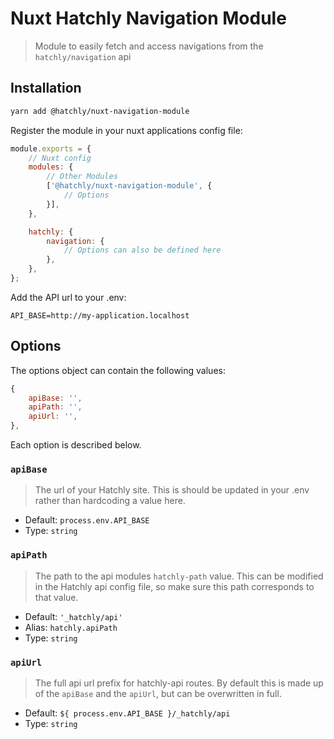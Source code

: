 # Nuxt Hatchly Navigation Module

> Module to easily fetch and access navigations from the `hatchly/navigation` api

## Installation

```bash
yarn add @hatchly/nuxt-navigation-module
```

Register the module in your nuxt applications config file:

```js
module.exports = {
    // Nuxt config
    modules: {
        // Other Modules
        ['@hatchly/nuxt-navigation-module', {
            // Options
        }],
    },

    hatchly: {
        navigation: {
            // Options can also be defined here
        },
    },
};
```

Add the API url to your .env:

```
API_BASE=http://my-application.localhost
```

## Options

The options object can contain the following values: 

```js
{
    apiBase: '',
    apiPath: '',
    apiUrl: '',
},
```

Each option is described below.

### `apiBase`

> The url of your Hatchly site. This is should be updated in your .env rather than hardcoding a value here.

- Default: `process.env.API_BASE`
- Type: `string`

### `apiPath`

> The path to the api modules `hatchly-path` value. This can be modified in the Hatchly api config file, so make sure this path corresponds to that value.

- Default: `'_hatchly/api'`
- Alias: `hatchly.apiPath`
- Type: `string`

### `apiUrl`

> The full api url prefix for hatchly-api routes. By default this is made up of the `apiBase` and the `apiUrl`, but can be overwritten in full.

- Default: `${ process.env.API_BASE }/_hatchly/api`
- Type: `string`


